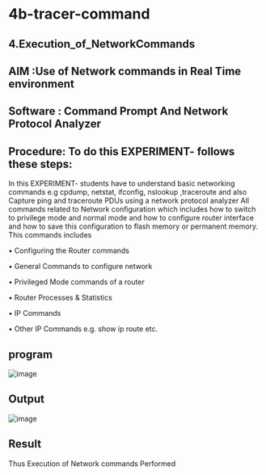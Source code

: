 # 4b-tracer-command
## 4.Execution_of_NetworkCommands
## AIM :Use of Network commands in Real Time environment
## Software : Command Prompt And Network Protocol Analyzer
## Procedure: To do this EXPERIMENT- follows these steps:

In this EXPERIMENT- students have to understand basic networking commands e.g cpdump, netstat, ifconfig, nslookup ,traceroute and also Capture ping and traceroute PDUs using a network protocol analyzer
All commands related to Network configuration which includes how to switch to privilege mode
and normal mode and how to configure router interface and how to save this configuration to
flash memory or permanent memory.
This commands includes

• Configuring the Router commands

• General Commands to configure network

• Privileged Mode commands of a router

• Router Processes & Statistics

• IP Commands

• Other IP Commands e.g. show ip route etc.

## program
![image](https://github.com/user-attachments/assets/c07929c7-b639-4494-9fa6-184b8453d184)

## Output
![image](https://github.com/user-attachments/assets/975732e8-e274-4276-af97-1291f29b5ec9)

## Result

Thus Execution of Network commands Performed

